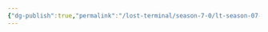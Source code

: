 ```yaml
---
{"dg-publish":true,"permalink":"/lost-terminal/season-7-0/lt-season-07-0/","hide":true,"tags":["project/lt"],"noteIcon":""}
---
```


 